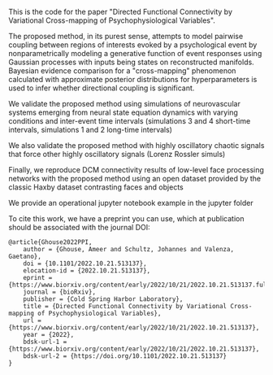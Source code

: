 This is the code for the paper "Directed Functional Connectivity by Variational Cross-mapping of Psychophysiological Variables".

The proposed method, in its purest sense, attempts to model pairwise coupling between regions of interests evoked by a psychological
event by nonparametrically modeling a generative function of event responses using Gaussian processes with inputs being 
states on reconstructed manifolds. Bayesian evidence comparison for a
"cross-mapping" phenomenon calculated with approximate posterior distributions 
for hyperparameters is used to infer whether directional coupling is significant.

We validate the proposed method using simulations of neurovascular systems emerging from neural state equation dynamics with varying conditions 
and inter-event time intervals (simulations 3 and 4 short-time intervals, simulations 1 and 2 long-time intervals)

We also validate the proposed method with highly oscillatory chaotic signals that force other highly oscillatory signals (Lorenz Rossler simuls)

Finally, we reproduce DCM connectivity results of low-level face processing networks with the proposed method using an open dataset provided
by the classic Haxby dataset contrasting faces and objects

We provide an operational jupyter notebook example in the jupyter folder

To cite this work, we have a preprint you can use, which at publication should be associated with the journal DOI:

```
@article{Ghouse2022PPI,
	author = {Ghouse, Ameer and Schultz, Johannes and Valenza, Gaetano},
	doi = {10.1101/2022.10.21.513137},
	elocation-id = {2022.10.21.513137},
	eprint = {https://www.biorxiv.org/content/early/2022/10/21/2022.10.21.513137.full.pdf},
	journal = {bioRxiv},
	publisher = {Cold Spring Harbor Laboratory},
	title = {Directed Functional Connectivity by Variational Cross-mapping of Psychophysiological Variables},
	url = {https://www.biorxiv.org/content/early/2022/10/21/2022.10.21.513137},
	year = {2022},
	bdsk-url-1 = {https://www.biorxiv.org/content/early/2022/10/21/2022.10.21.513137},
	bdsk-url-2 = {https://doi.org/10.1101/2022.10.21.513137}
}
```
